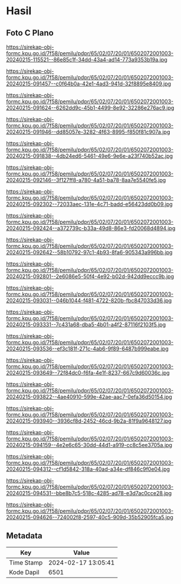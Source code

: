 # Hasil

## Foto C Plano

https://sirekap-obj-formc.kpu.go.id/7f58/pemilu/pdpr/65/02/07/20/01/6502072001003-20240215-115521--86e85c1f-34dd-43a4-ad14-773a9353b19a.jpg

https://sirekap-obj-formc.kpu.go.id/7f58/pemilu/pdpr/65/02/07/20/01/6502072001003-20240215-091457--c0f64b0a-42e1-4ad3-941d-32f8895e8409.jpg

https://sirekap-obj-formc.kpu.go.id/7f58/pemilu/pdpr/65/02/07/20/01/6502072001003-20240215-091624--6262dd9c-45b1-4499-8e92-32286e276ac9.jpg

https://sirekap-obj-formc.kpu.go.id/7f58/pemilu/pdpr/65/02/07/20/01/6502072001003-20240215-091946--dd85057e-3282-4f63-8995-f850f81c907a.jpg

https://sirekap-obj-formc.kpu.go.id/7f58/pemilu/pdpr/65/02/07/20/01/6502072001003-20240215-091838--4db24ed6-5461-49e6-9e6e-a23f740b52ac.jpg

https://sirekap-obj-formc.kpu.go.id/7f58/pemilu/pdpr/65/02/07/20/01/6502072001003-20240215-092146--3f127ff8-a780-4a51-ba78-8aa7e5540fe5.jpg

https://sirekap-obj-formc.kpu.go.id/7f58/pemilu/pdpr/65/02/07/20/01/6502072001003-20240215-092302--72033aec-131e-4c71-badd-e56423dd0b09.jpg

https://sirekap-obj-formc.kpu.go.id/7f58/pemilu/pdpr/65/02/07/20/01/6502072001003-20240215-092424--a372739c-b33a-49d8-86e3-fd20068d4894.jpg

https://sirekap-obj-formc.kpu.go.id/7f58/pemilu/pdpr/65/02/07/20/01/6502072001003-20240215-092642--58b10792-97c1-4b93-8fa6-905343a996bb.jpg

https://sirekap-obj-formc.kpu.go.id/7f58/pemilu/pdpr/65/02/07/20/01/6502072001003-20240215-092801--2e6086e5-50f4-4e92-b02d-942dd9eccc9b.jpg

https://sirekap-obj-formc.kpu.go.id/7f58/pemilu/pdpr/65/02/07/20/01/6502072001003-20240215-093031--046b1044-f481-4722-820b-fbc847033d36.jpg

https://sirekap-obj-formc.kpu.go.id/7f58/pemilu/pdpr/65/02/07/20/01/6502072001003-20240215-093331--7c431a68-dba5-4b01-a4f2-87116f2103f5.jpg

https://sirekap-obj-formc.kpu.go.id/7f58/pemilu/pdpr/65/02/07/20/01/6502072001003-20240215-093536--ef3c181f-271c-4ab6-9f89-6487b999eabe.jpg

https://sirekap-obj-formc.kpu.go.id/7f58/pemilu/pdpr/65/02/07/20/01/6502072001003-20240215-093649--72f84dc0-f6fa-4e1f-8237-667c9d60036c.jpg

https://sirekap-obj-formc.kpu.go.id/7f58/pemilu/pdpr/65/02/07/20/01/6502072001003-20240215-093822--4ae40910-599e-42ae-aac7-0efa36d50154.jpg

https://sirekap-obj-formc.kpu.go.id/7f58/pemilu/pdpr/65/02/07/20/01/6502072001003-20240215-093940--3936cf8d-2452-46cd-9b2a-81f9a9648127.jpg

https://sirekap-obj-formc.kpu.go.id/7f58/pemilu/pdpr/65/02/07/20/01/6502072001003-20240215-094159--4e2e6c65-30dd-44d1-a919-cc8c5ee3705a.jpg

https://sirekap-obj-formc.kpu.go.id/7f58/pemilu/pdpr/65/02/07/20/01/6502072001003-20240215-094312--cf1d5842-318a-40ad-a34e-df846c9f0e04.jpg

https://sirekap-obj-formc.kpu.go.id/7f58/pemilu/pdpr/65/02/07/20/01/6502072001003-20240215-094531--bbe8b7c5-518c-4285-ad78-e3d7ac0cce28.jpg

https://sirekap-obj-formc.kpu.go.id/7f58/pemilu/pdpr/65/02/07/20/01/6502072001003-20240215-094626--724002f8-2597-40c5-909d-35b52905fca5.jpg


## Metadata

| Key        | Value               |
| ---------- | ------------------- |
| Time Stamp | 2024-02-17 13:05:41 |
| Kode Dapil | 6501                |



